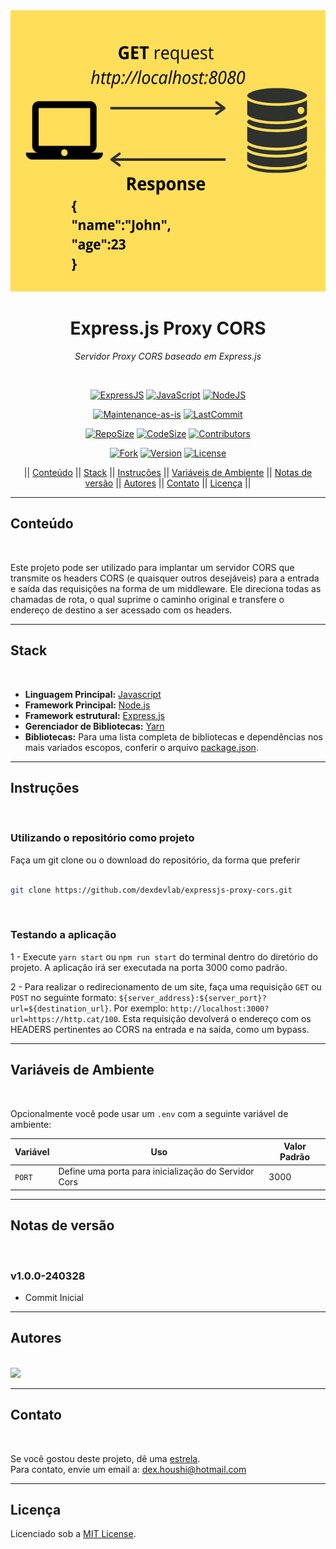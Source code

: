 <div align="center">
<img src="./assets/thumb.jpg" height='450px' width='600px' alt="Print">
</div>

<h1 align="center">Express.js Proxy CORS</h1>
<p align=center><i align="center">Servidor Proxy CORS baseado em Express.js</i></p>

<br>

<div align="center">

<a href="https://expressjs.com/pt-br/"><img src="https://img.shields.io/badge/Express.js-404D59?logo=express" height="22" alt="ExpressJS"/></a>
<a href="https://www.javascript.com"><img src="https://img.shields.io/badge/JavaScript-%23323330.svg?style=plastic&logo=javascript&logoColor=%23F7DF1E" height="22" alt="JavaScript"/></a>
<a href="https://nodejs.org/en/"><img src="https://img.shields.io/badge/node.js-6DA55F?style=plastic&logo=node.js&logoColor=white" height="22" alt="NodeJS"/></a>

<a href=""><img src="https://img.shields.io/badge/maintenance-as--is-yellow.svg?style=plastic" height="22" alt="Maintenance-as-is"/></a>
<a href=""><img src="https://img.shields.io/github/last-commit/dexdevlab/expressjs-proxy-cors?style=plastic" height="22" alt="LastCommit"></a>

<a href=""><img src="https://img.shields.io/github/repo-size/dexdevlab/expressjs-proxy-cors?style=plastic" height="22" alt="RepoSize"/></a>
<a href=""><img src="https://img.shields.io/github/languages/code-size/dexdevlab/expressjs-proxy-cors?style=plastic" height="22" alt="CodeSize"/></a>
<a href=""><img src="https://img.shields.io/github/contributors/dexdevlab/expressjs-proxy-cors?style=plastic" height="22" alt="Contributors"></a>

<a href=""><img src="https://img.shields.io/github/forks/dexdevlab/expressjs-proxy-cors?style=plastic" height="22" alt="Fork"></a>
<a href=""><img src="https://img.shields.io/github/v/release/dexdevlab/expressjs-proxy-cors" height="22" alt="Version"></a>
<a href="https://github.com/dexdevlab/expressjs-proxy-cors/blob/main/LICENSE"><img src="https://img.shields.io/github/license/dexdevlab/expressjs-proxy-cors?&style=plastic" height="22" alt="License"></a>

|| [Conteúdo](#section-conteudo) || [Stack](#section-stack) || [Instruções](#section-instrucoes) || [Variáveis de Ambiente](#section-vars) || [Notas de versão](#section-changelog) || [Autores](#section-autores) || [Contato](#section-contato) || [Licença](#section-licenca) ||

</div>

<hr>

<a name="section-conteudo">

## Conteúdo

</a>

<br>

Este projeto pode ser utilizado para implantar um servidor CORS que transmite os headers CORS (e quaisquer outros desejáveis) para a entrada e saída das requisições na forma de um middleware. Ele direciona todas as chamadas de rota, o qual suprime o caminho original e transfere o endereço de destino a ser acessado com os headers.

<hr>

<a name="section-stack">

## Stack

</a>

<br>

- **Linguagem Principal:** [Javascript](https://developer.mozilla.org/pt-BR/docs/Web/JavaScript)
- **Framework Principal:** [Node.js](https://nodejs.org/en/docs/)
- **Framework estrutural:** [Express.js](https://expressjs.com/pt-br/)
- **Gerenciador de Bibliotecas:** [Yarn](https://yarnpkg.com/getting-started)
- **Bibliotecas:** Para uma lista completa de bibliotecas e dependências nos mais variados escopos, conferir o arquivo [package.json](https://github.com/dexdevlab/expressjs-proxy-cors/blob/main/package.json).

<hr>

<a name="section-instrucoes">

## Instruções

</a>

<br>

### Utilizando o repositório como projeto

Faça um git clone ou o download do repositório, da forma que preferir

```bash

git clone https://github.com/dexdevlab/expressjs-proxy-cors.git

```

<br>

### Testando a aplicação

1 - Execute `yarn start` ou `npm run start` do terminal dentro do diretório do projeto. A aplicação irá ser executada na porta 3000 como padrão.

2 - Para realizar o redirecionamento de um site, faça uma requisição `GET` ou `POST` no seguinte formato: `${server_address}:${server_port}?url=${destination_url}`. Por exemplo: `http://localhost:3000?url=https://http.cat/100`. Esta requisição devolverá o endereço com os HEADERS pertinentes ao CORS na entrada e na saída, como um bypass.

<hr>

<a name="section-vars">

## Variáveis de Ambiente

</a>

<br>

Opcionalmente você pode usar um `.env` com a seguinte variável de ambiente:

| Variável      | Uso   | Valor Padrão |
|---------------|-------|--------------|
|`PORT` | Define uma porta para inicialização do Servidor Cors | 3000 |

<hr>

<a name="section-changelog">

## Notas de versão

</a>

<br>

### v1.0.0-240328

- Commit Inicial

<hr>

<a name="section-autores">

## Autores

</a>

<br>

<a href="https://github.com/dexdevlab/expressjs-proxy-cors/graphs/contributors">
  <img src="https://contrib.rocks/image?repo=dexdevlab/expressjs-proxy-cors" />
</a>

<hr>

<a name="section-contato">

## Contato

</a>

<br>

Se você gostou deste projeto, dê uma <a href="https://github.com/dexdevlab/expressjs-proxy-cors" data-icon="octicon-star" aria-label="Star dexdevlab/expressjs-proxy-cors on GitHub">estrela</a>. <br>
Para contato, envie um email a: <a href="mailto:dex.houshi@hotmail.com">dex.houshi@hotmail.com</a>

<hr>

<a name="section-licenca">

## Licença

</a>

Licenciado sob a [MIT License](https://github.com/dexdevlab/expressjs-proxy-cors/blob/main/LICENSE).

